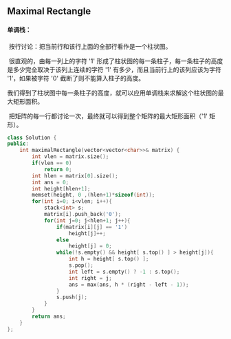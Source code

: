 ## Maximal Rectangle

#### 单调栈：

​		按行讨论：把当前行和该行上面的全部行看作是一个柱状图。

​		很直观的，由每一列上的字符 '1' 形成了柱状图的每一条柱子，每一条柱子的高度是多少完全取决于该列上连续的字符 '1' 有多少，而且当前行上的该列应该为字符 '1'，如果被字符 '0' 截断了则不能算入柱子的高度。

​		我们得到了柱状图中每一条柱子的高度，就可以应用单调栈来求解这个柱状图的最大矩形面积。

​		把矩阵的每一行都讨论一次，最终就可以得到整个矩阵的最大矩形面积（'1' 矩形）。

```c++
class Solution {
public:
    int maximalRectangle(vector<vector<char>>& matrix) {
        int vlen = matrix.size();
        if(vlen == 0)
            return 0;
        int hlen = matrix[0].size();
        int ans = 0;
        int height[hlen+1];
        memset(height, 0 ,(hlen+1)*sizeof(int));
        for(int i=0; i<vlen; i++){
            stack<int> s;
            matrix[i].push_back('0');
            for(int j=0; j<hlen+1; j++){
                if(matrix[i][j] == '1')
                    height[j]++;
                else
                    height[j] = 0;
                while(!s.empty() && height[ s.top() ] > height[j]){
                    int h = height[ s.top() ];
                    s.pop();
                    int left = s.empty() ? -1 : s.top();
                    int right = j;
                    ans = max(ans, h * (right - left - 1));
                }
                s.push(j);
            }
        }
        return ans;
    }
};
```


